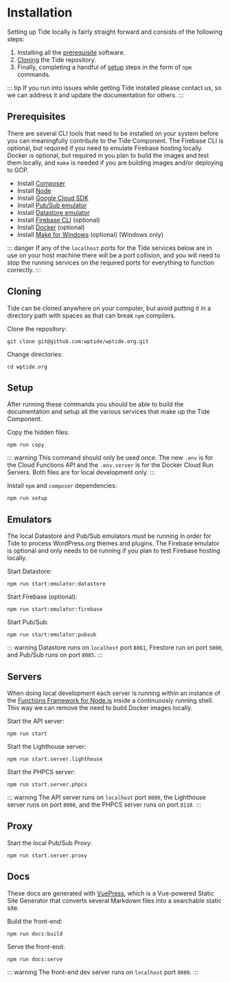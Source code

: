 # Installation

Setting up Tide locally is fairly straight forward and consists of the following steps:

1. Installing all the [prerequisite](#prerequisites) software.
1. [Cloning](#cloning) the Tide repository.
1. Finally, completing a handful of [setup](#setup) steps in the form of `npm` commands.

::: tip
If you run into issues while getting Tide installed please contact us, so we can address it and update the documentation for others.
:::

## Prerequisites

There are several CLI tools that need to be installed on your system before you can meaningfully contribute to the Tide Component. The Firebase CLI is optional, but required if you need to emulate Firebase hosting locally. Docker is optional, but required in you plan to build the images and test them locally, and `make` is needed if you are building images and/or deploying to GCP.

* Install [Composer](https://getcomposer.org/)
* Install [Node](https://nodejs.org/en/download/)
* Install [Google Cloud SDK](https://cloud.google.com/sdk/docs/install)
* Install [Pub/Sub emulator](https://cloud.google.com/pubsub/docs/emulator)
* Install [Datastore emulator](https://cloud.google.com/datastore/docs/tools/datastore-emulator)
* Install [Firebase CLI](https://firebase.google.com/docs/cli) (optional)
* Install [Docker](https://docs.docker.com/get-docker/) (optional)
* Install [Make for Windows](http://gnuwin32.sourceforge.net/packages/make.htm) (optional) (Windows only)

::: danger
If any of the `localhost` ports for the Tide services below are in use on your host machine there will be a port collision, and you will need to stop the running services on the required ports for everything to function correctly.
:::

## Cloning

Tide can be cloned anywhere on your computer, but avoid putting it in a directory path with spaces as that can break `npm` compilers.

Clone the repository:

    git clone git@github.com:wptide/wptide.org.git

Change directories:

    cd wptide.org

## Setup

After running these commands you should be able to build the documentation and setup all the various services that make up the Tide Component.

Copy the hidden files:

    npm run copy

::: warning
This command should only be used once. The new `.env` is for the Cloud Functions API and the `.env.server` is for the Docker Cloud Run Servers. Both files are for local development only.
:::

Install `npm` and `composer` dependencies:

    npm run setup

## Emulators

The local Datastore and Pub/Sub emulators must be running in order for Tide to process WordPress.org themes and plugins. The Firebase emulator is optional and only needs to be running if you plan to test Firebase hosting locally.

Start Datastore:

    npm run start:emulator:datastore

Start Firebase (optional):

    npm run start:emulator:firebase

Start Pub/Sub:

    npm run start:emulator:pubsub

::: warning
Datastore runs on `localhost` port `8081`, Firestore run on port `5000`, and Pub/Sub runs on port `8085`.
:::

## Servers

When doing local development each server is running within an instance of the [Functions Framework for Node.js](https://github.com/GoogleCloudPlatform/functions-framework-nodejs) inside a continuously running shell. This way we can remove the need to build Docker images locally.

Start the API server:

    npm run start

Start the Lighthouse server:

    npm run start.server.lighthouse

Start the PHPCS server:

    npm run start.server.phpcs

::: warning
The API server runs on `localhost` port `8080`, the Lighthouse server runs on port `8090`, and the PHPCS server runs on port `8110`.
:::

## Proxy

Start the local Pub/Sub Proxy: 

    npm run start.server.proxy

## Docs

These docs are generated with [VuePress](https://vuepress.vuejs.org/), which is a Vue-powered Static Site Generator that converts several Markdown files into a searchable static site.

Build the front-end:

    npm run docs:build

Serve the front-end:

    npm run docs:serve

::: warning
The front-end dev server runs on `localhost` port `8000`.
:::
